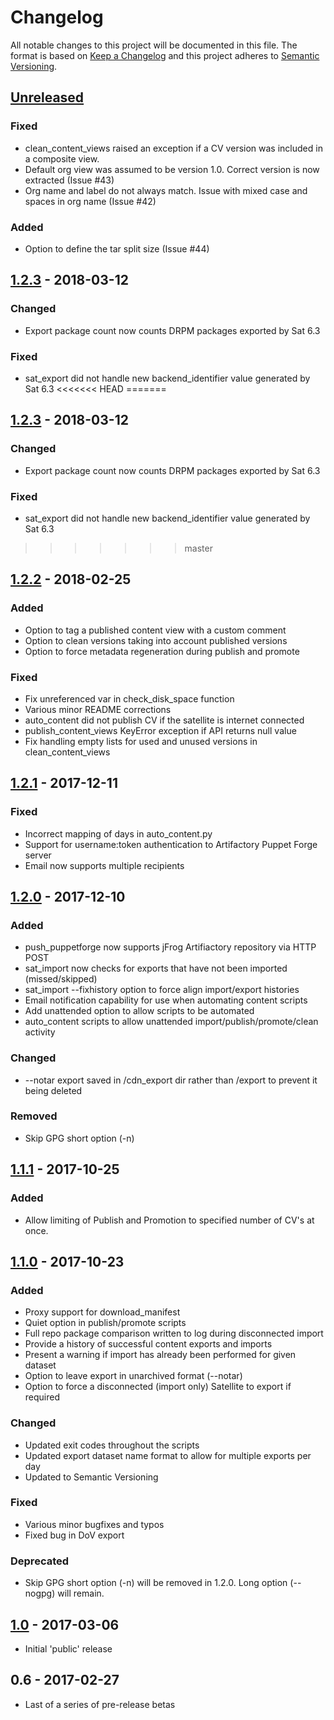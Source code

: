 # Changelog
All notable changes to this project will be documented in this file.
The format is based on [Keep a Changelog](http://keepachangelog.com/en/1.0.0/)
and this project adheres to [Semantic Versioning](http://semver.org/spec/v2.0.0.html).

## [Unreleased]
### Fixed
- clean_content_views raised an exception if a CV version was included in a composite view.
- Default org view was assumed to be version 1.0. Correct version is now extracted (Issue #43)
- Org name and label do not always match. Issue with mixed case and spaces in org name (Issue #42)

### Added
- Option to define the tar split size (Issue #44)


## [1.2.3] - 2018-03-12
### Changed
- Export package count now counts DRPM packages exported by Sat 6.3

### Fixed
- sat_export did not handle new backend_identifier value generated by Sat 6.3
<<<<<<< HEAD
=======


## [1.2.3] - 2018-03-12
### Changed
- Export package count now counts DRPM packages exported by Sat 6.3

### Fixed
- sat_export did not handle new backend_identifier value generated by Sat 6.3
>>>>>>> master


## [1.2.2] - 2018-02-25
### Added
- Option to tag a published content view with a custom comment
- Option to clean versions taking into account published versions
- Option to force metadata regeneration during publish and promote

### Fixed
- Fix unreferenced var in check_disk_space function
- Various minor README corrections
- auto_content did not publish CV if the satellite is internet connected
- publish_content_views KeyError exception if API returns null value
- Fix handling empty lists for used and unused versions in clean_content_views


## [1.2.1] - 2017-12-11
### Fixed
- Incorrect mapping of days in auto_content.py
- Support for username:token authentication to Artifactory Puppet Forge server
- Email now supports multiple recipients


## [1.2.0] - 2017-12-10
### Added
- push_puppetforge now supports jFrog Artifiactory repository via HTTP POST
- sat_import now checks for exports that have not been imported (missed/skipped)
- sat_import --fixhistory option to force align import/export histories
- Email notification capability for use when automating content scripts
- Add unattended option to allow scripts to be automated
- auto_content scripts to allow unattended import/publish/promote/clean activity

### Changed
- --notar export saved in /cdn_export dir rather than /export to prevent it being deleted

### Removed
- Skip GPG short option (-n)


## [1.1.1] - 2017-10-25
### Added
- Allow limiting of Publish and Promotion to specified number of CV's at once.


## [1.1.0] - 2017-10-23
### Added
- Proxy support for download_manifest
- Quiet option in publish/promote scripts
- Full repo package comparison written to log during disconnected import
- Provide a history of successful content exports and imports
- Present a warning if import has already been performed for given dataset
- Option to leave export in unarchived format (--notar)
- Option to force a disconnected (import only) Satellite to export if required

### Changed
- Updated exit codes throughout the scripts
- Updated export dataset name format to allow for multiple exports per day
- Updated to Semantic Versioning

### Fixed
- Various minor bugfixes and typos
- Fixed bug in DoV export

### Deprecated
- Skip GPG short option (-n) will be removed in 1.2.0. Long option (--nogpg) will remain.


## [1.0] - 2017-03-06
- Initial 'public' release

## 0.6 - 2017-02-27
- Last of a series of pre-release betas

[Unreleased]: https://github.com/RedHatSatellite/sat6_scripts/compare/1.2.3...HEAD
[1.2.3]: https://github.com/RedHatSatellite/sat6_scripts/compare/1.2.2...1.2.3
[1.2.2]: https://github.com/RedHatSatellite/sat6_scripts/compare/1.2.1...1.2.2
[1.2.1]: https://github.com/RedHatSatellite/sat6_scripts/compare/1.2.0...1.2.1
[1.2.0]: https://github.com/RedHatSatellite/sat6_scripts/compare/1.1.1...1.2.0
[1.1.1]: https://github.com/RedHatSatellite/sat6_scripts/compare/1.1.0...1.1.1
[1.1.0]: https://github.com/RedHatSatellite/sat6_scripts/compare/1.0...1.1.0
[1.0]: https://github.com/RedHatSatellite/sat6_scripts/compare/0.6...1.0
